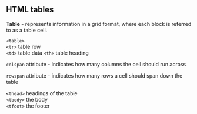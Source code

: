 ## HTML tables

**Table** - represents information in a grid format, where each block is referred to as a table cell.

`<table>`  
`<tr>` table row  
`<td>` table data 
`<th>` table heading 

`colspan` attribute - indicates how many columns the cell should run across  

`rowspan` attribute - indicates how many rows a cell should span down the table   

`<thead>`  headings of the table   
`<tbody>` the body  
`<tfoot>` the footer    
